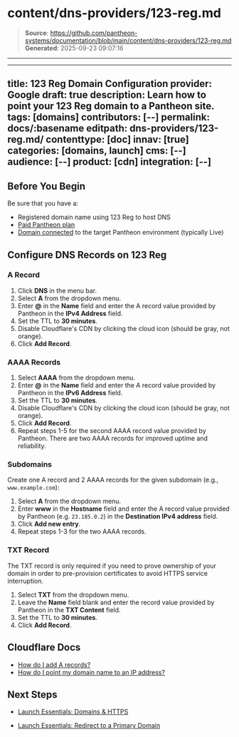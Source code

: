 # content/dns-providers/123-reg.md

> **Source**: https://github.com/pantheon-systems/documentation/blob/main/content/dns-providers/123-reg.md
> **Generated**: 2025-09-23 09:07:16

---

---
title: 123 Reg Domain Configuration
provider: Google
draft: true
description: Learn how to point your 123 Reg domain to a Pantheon site.
tags: [domains]
contributors: [--]
permalink: docs/:basename
editpath: dns-providers/123-reg.md/
contenttype: [doc]
innav: [true]
categories: [domains, launch]
cms: [--]
audience: [--]
product: [cdn]
integration: [--]
---
## Before You Begin
Be sure that you have a:


- Registered domain name using 123 Reg to host DNS
- [Paid Pantheon plan](/guides/launch/plans)
- [Domain connected](/guides/launch/domains) to the target Pantheon environment (typically Live)

## Configure DNS Records on 123 Reg

### A Record
1. Click **DNS** in the menu bar.
2. Select **A** from the dropdown menu.
4. Enter **@** in the **Name** field and enter the A record value provided by Pantheon in the **IPv4 Address** field.
5. Set the TTL to **30 minutes**.
6. Disable Cloudflare's CDN by clicking the cloud icon (should be gray, not orange).
6. Click **Add Record**.

### AAAA Records
1. Select **AAAA** from the dropdown menu.
2. Enter **@** in the **Name** field and enter the A record value provided by Pantheon in the **IPv6 Address** field.
3. Set the TTL to **30 minutes**.
4. Disable Cloudflare's CDN by clicking the cloud icon (should be gray, not orange).
5. Click **Add Record**.
6. Repeat steps 1-5 for the second AAAA record value provided by Pantheon. There are two AAAA records for improved uptime and reliability.

### Subdomains
Create one A record and 2 AAAA records for the given subdomain (e.g., `www.example.com`):

1. Select **A** from the dropdown menu.
2. Enter **www** in the **Hostname** field and enter the A record value provided by Pantheon (e.g. `23.185.0.2`) in the **Destination IPv4 address** field.
3. Click **Add new entry**.
4. Repeat steps 1-3 for the two AAAA records.

### TXT Record
The TXT record is only required if you need to prove ownership of your domain in order to pre-provision certificates to avoid HTTPS service interruption.

1. Select **TXT** from the dropdown menu.
2. Leave the **Name** field blank and enter the record value provided by Pantheon in the **TXT Content** field.
3. Set the TTL to **30 minutes**.
4. Click **Add Record**.

## Cloudflare Docs

* [How do I add A records?](https://support.cloudflare.com/hc/en-us/articles/200169096-How-do-I-add-A-records-)
* [How do I point my domain name to an IP address?](https://www.123-reg.co.uk/support/domains/how-do-i-point-my-domain-name-to-an-ip-address/)

## Next Steps

* [Launch Essentials: Domains & HTTPS](/guides/launch/domains)

* [Launch Essentials: Redirect to a Primary Domain](/guides/launch/redirects)
